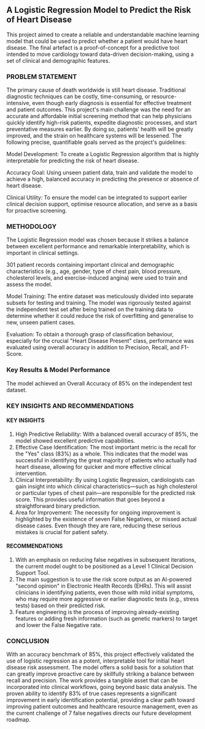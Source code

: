 ## A Logistic Regression Model to Predict the Risk of Heart Disease
This project aimed to create a reliable and understandable machine learning model that could be used to predict whether a patient would have heart disease.  The final artefact is a proof-of-concept for a predictive tool intended to move cardiology toward data-driven decision-making, using a set of clinical and demographic features.
### PROBLEM STATEMENT
The primary cause of death worldwide is still heart disease.  Traditional diagnostic techniques can be costly, time-consuming, or resource-intensive, even though early diagnosis is essential for effective treatment and patient outcomes.  This project's main challenge was the need for an accurate and affordable initial screening method that can help physicians quickly identify high-risk patients, expedite diagnostic processes, and start preventative measures earlier. By doing so, patients' health will be greatly improved, and the strain on healthcare systems will be lessened.
The following precise, quantifiable goals served as the project's guidelines:

 Model Development: To create a Logistic Regression algorithm that is highly interpretable for predicting the risk of heart disease.

 Accuracy Goal: Using unseen patient data, train and validate the model to achieve a high, balanced accuracy in predicting the presence or absence of heart disease.

 Clinical Utility: To ensure the model can be integrated to support earlier clinical decision support, optimise resource allocation, and serve as a basis for proactive screening.
 ### METHODOLOGY
 The Logistic Regression model was chosen because it strikes a balance between excellent performance and remarkable interpretability, which is important in clinical settings.

 301 patient records containing important clinical and demographic characteristics (e.g., age, gender, type of chest pain, blood pressure, cholesterol levels, and exercise-induced angina) were used to train and assess the model.

 Model Training: The entire dataset was meticulously divided into separate subsets for testing and training.  The model was rigorously tested against the independent test set after being trained on the training data to determine whether it could reduce the risk of overfitting and generalise to new, unseen patient cases.

 Evaluation: To obtain a thorough grasp of classification behaviour, especially for the crucial "Heart Disease Present" class, performance was evaluated using overall accuracy in addition to Precision, Recall, and F1-Score.
### Key Results & Model Performance
The model achieved an Overall Accuracy of 85% on the independent test dataset.

### KEY INSIGHTS AND RECOMMENDATIONS
#### KEY INSIGHTS
1. High Predictive Reliability: With a balanced overall accuracy of 85%, the model showed excellent predictive capabilities.
2. Effective Case Identification: The most important metric is the recall for the "Yes" class (83%) as a whole.  This indicates that the model was successful in identifying the great majority of patients who actually had heart disease, allowing for quicker and more effective clinical intervention.
3. Clinical Interpretability: By using Logistic Regression, cardiologists can gain insight into which clinical characteristics—such as high cholesterol or particular types of chest pain—are responsible for the predicted risk score. This provides useful information that goes beyond a straightforward binary prediction.
4. Area for Improvement: The necessity for ongoing improvement is highlighted by the existence of seven False Negatives, or missed actual disease cases.  Even though they are rare, reducing these serious mistakes is crucial for patient safety.
#### RECOMMENDATIONS
1. With an emphasis on reducing false negatives in subsequent iterations, the current model ought to be positioned as a Level 1 Clinical Decision Support Tool.
2. The main suggestion is to use the risk score output as an AI-powered "second opinion" in Electronic Health Records (EHRs).  This will assist clinicians in identifying patients, even those with mild initial symptoms, who may require more aggressive or earlier diagnostic tests (e.g., stress tests) based on their predicted risk.
3. Feature engineering is the process of improving already-existing features or adding fresh information (such as genetic markers) to target and lower the False Negative rate.
 ### CONCLUSION
With an accuracy benchmark of 85%, this project effectively validated the use of logistic regression as a potent, interpretable tool for initial heart disease risk assessment.
The model offers a solid basis for a solution that can greatly improve proactive care by skillfully striking a balance between recall and precision.
The work provides a tangible asset that can be incorporated into clinical workflows, going beyond basic data analysis.
The proven ability to identify 83% of true cases represents a significant improvement in early identification potential, providing a clear path toward improving patient outcomes and healthcare resource management, even as the current challenge of 7 false negatives directs our future development roadmap.
